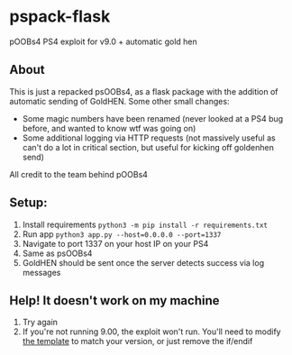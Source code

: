 # pspack-flask
pOOBs4 PS4 exploit for v9.0 + automatic gold hen
 
 ## About
 
This is just a repacked psOOBs4, as a flask package with the addition of automatic sending of GoldHEN. Some other small changes:

- Some magic numbers have been renamed (never looked at a PS4 bug before, and wanted to know wtf was going on)
- Some additional logging via HTTP requests (not massively useful as can't do a lot in critical section, but useful for kicking off goldenhen send)

All credit to the team behind pOOBs4

## Setup:

1. Install requirements `python3 -m pip install -r requirements.txt`
2. Run app `python3 app.py --host=0.0.0.0 --port=1337`
3. Navigate to port 1337 on your host IP on your PS4
4. Same as psOOBs4
5. GoldHEN should be sent once the server detects success via log messages


## Help! It doesn't work on my machine

1. Try again
2. If you're not running 9.00, the exploit won't run. You'll need to modify [the template](https://github.com/mc-17/pspack-flask/blob/main/templates/index.html#L70) to match your version, or just remove the if/endif
